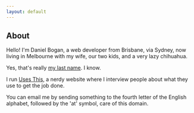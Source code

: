 ```yaml
---
layout: default
---
```


## About 

Hello! I'm Daniel Bogan, a web developer from Brisbane, via Sydney, now living in Melbourne with my wife, our two kids, and a very lazy chihuahua.

Yes, that's really [my last name](https://en.wikipedia.org/wiki/Bogan "The Wikipedia entry for Bogan."). I know.

I run [Uses This](https://usesthis.com/ "A nerdy interview site."), a nerdy website where I interview people about what they use to get the job done.

You can email me by sending something to the fourth letter of the English alphabet, followed by the 'at' symbol, care of this domain.
